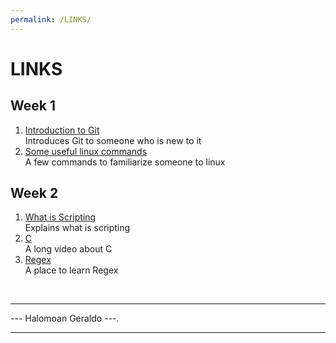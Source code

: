 ```yaml
---
permalink: /LINKS/
---
```


# LINKS

## Week 1
1. [Introduction to Git](https://www.youtube.com/watch?v=USjZcfj8yxE)<br>
Introduces Git to someone who is new to it
2. [Some useful linux commands](https://www.tutorialspoint.com/unix_commands/index.htm)<br>
A few commands to familiarize someone to linux

## Week 2
1. [What is Scripting](https://coralogix.com/blog/what-is-scripting/)<br>
Explains what is scripting
2. [C](https://www.youtube.com/watch?v=KJgsSFOSQv0)<br>
A long video about C
3. [Regex](https://regexone.com/)<br>
A place to learn Regex

<br>
<hr>
 --- Halomoan Geraldo ---.
<hr>
<br>

